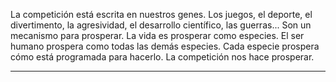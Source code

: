 La competición está escrita en nuestros genes. Los juegos, el deporte, el divertimento, la agresividad, el desarrollo científico, las guerras... Son un mecanismo para prosperar. La vida es prosperar como especies. El ser humano prospera como todas las demás especies. Cada especie prospera cómo está programada para hacerlo. La competición nos hace prosperar.

---
